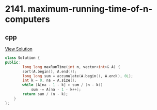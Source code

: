 # 2141. maximum-running-time-of-n-computers

## cpp

[View Solution](2141-maximum-running-time-of-n-computers.cpp)


```cpp
class Solution {
public:
        long long maxRunTime(int n, vector<int>& A) {
        sort(A.begin(), A.end());
        long long sum = accumulate(A.begin(), A.end(), 0L);
        int k = 0, na = A.size();
        while (A[na - 1 - k] > sum / (n - k))
            sum -= A[na - 1 - k++];
        return sum / (n - k);
    }
};
```

